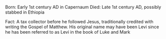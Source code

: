 Born: Early 1st century AD in Capernaum
Died: Late 1st century AD, possibly stabbed in Ethiopia

Fact: A tax collector before he followed Jesus, traditionally credited with writing the Gospel of Matthew. His original name may have been Levi since he has been referred to as Levi in the book of Luke and Mark